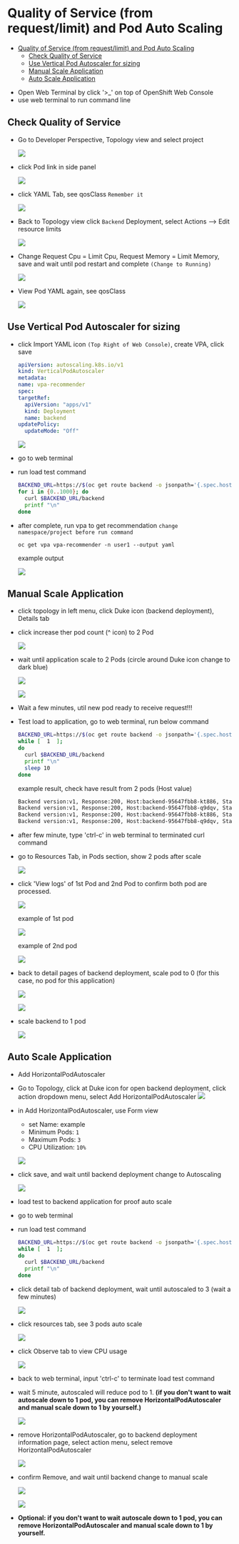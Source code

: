 # Quality of Service (from request/limit) and Pod Auto Scaling
<!-- TOC -->

- [Quality of Service (from request/limit) and Pod Auto Scaling](#quality-of-service-from-requestlimit-and-pod-auto-scaling)
  - [Check Quality of Service](#check-quality-of-service)
  - [Use Vertical Pod Autoscaler for sizing](#use-vertical-pod-autoscaler-for-sizing)
  - [Manual Scale Application](#manual-scale-application)
  - [Auto Scale Application](#auto-scale-application)

<!-- /TOC -->
<!-- /TOC -->
- Open Web Terminal by click '>_' on top of OpenShift Web Console
- use web terminal to run command line

## Check Quality of Service

- Go to Developer Perspective, Topology view and select project <username>

  ![](images/vpa_1.png)

- click Pod link in side panel
  
  ![](images/vpa_2.png)
  
- click YAML Tab, see qosClass `Remember it`
  
  ![](images/vpa_3.png)

- Back to Topology view click `Backend` Deployment, select Actions --> Edit resource limits

  ![](images/vpa_4.png)

- Change Request Cpu = Limit Cpu, Request Memory = Limit Memory, save and wait until pod restart and complete `(Change to Running)`
  
  ![](images/vpa_5.png)

- View Pod YAML again, see qosClass 
  
  ![](images/vpa_6.png)
  
## Use Vertical Pod Autoscaler for sizing 

- click Import YAML icon `(Top Right of Web Console)`, create VPA, click save

  ```yaml
  apiVersion: autoscaling.k8s.io/v1
  kind: VerticalPodAutoscaler
  metadata:
  name: vpa-recommender
  spec:
  targetRef:
    apiVersion: "apps/v1"
    kind: Deployment
    name: backend
  updatePolicy:
    updateMode: "Off"
  ```

  ![](images/vpa_7.png)

- go to web terminal
- run load test command

  ```bash
  BACKEND_URL=https://$(oc get route backend -o jsonpath='{.spec.host}')
  for i in {0..1000}; do
    curl $BACKEND_URL/backend
    printf "\n"
  done
  ```

- after complete, run vpa to get recommendation  `change namespace/project before run command`

  ```ssh
  oc get vpa vpa-recommender -n user1 --output yaml
  ```

  example output

  ![](images/vpa_8.png)

## Manual Scale Application
- click topology in left menu, click Duke icon (backend deployment), Details tab
- click increase ther pod count (^ icon) to 2 Pod

  ![](images/scale_1.png) 

- wait until application scale to 2 Pods (circle around Duke icon change to dark blue)

  ![](images/scale_2.png)

  ![](images/scale_3.png)

- Wait a few minutes, util new pod ready to receive request!!! 

- Test load to application, go to web terminal, run below command 
  ```bash
  BACKEND_URL=https://$(oc get route backend -o jsonpath='{.spec.host}')
  while [  1  ];
  do
    curl $BACKEND_URL/backend
    printf "\n"
    sleep 10
  done
  ```
  example result, check have result from 2 pods (Host value)
  ```bash
  Backend version:v1, Response:200, Host:backend-95647fbb8-kt886, Status:200, Message: Hello, World
  Backend version:v1, Response:200, Host:backend-95647fbb8-q9dqv, Status:200, Message: Hello, World
  Backend version:v1, Response:200, Host:backend-95647fbb8-kt886, Status:200, Message: Hello, World
  Backend version:v1, Response:200, Host:backend-95647fbb8-q9dqv, Status:200, Message: Hello, World
  ```

- after few minute, type 'ctrl-c' in web terminal to terminated curl command
- go to Resources Tab, in Pods section, show 2 pods after scale

  ![](images/scale_5.png)

- click 'View logs' of 1st Pod and 2nd Pod to confirm both pod are processed. 

  ![](images/scale_6.png)

  example of 1st pod

  ![](images/scale_7.png)  

  example of 2nd pod

  ![](images/scale_8.png)  

- back to detail pages of backend deployment, scale pod to 0 (for this case, no pod for this application)

  ![](images/scale_9.png)  

  ![](images/scale_10.png)  

- scale backend to 1 pod

  ![](images/scale_11.png) 
   
## Auto Scale Application
- Add HorizontalPodAutoscaler
- Go to Topology, click at Duke icon for open backend deployment, click action dropdown menu, select Add HorizontalPodAutoscaler
  ![](images/scale_12.png) 
- in Add HorizontalPodAutoscaler, use Form view
  - set Name: example
  - Minimum Pods: `1`
  - Maximum Pods: `3`
  - CPU Utilization: `10%`
  
  ![](images/scale_13.png) 

- click save, and wait until backend deployment change to Autoscaling

  ![](images/scale_14.png) 

- load test to backend application for proof auto scale
- go to web terminal
- run load test command

  ```bash
  BACKEND_URL=https://$(oc get route backend -o jsonpath='{.spec.host}')
  while [  1  ];
  do
    curl $BACKEND_URL/backend
    printf "\n"
  done
  ```

- click detail tab of backend deployment, wait until autoscaled to 3 (wait a few minutes)

  ![](images/scale_15.png)   

- click resources tab, see 3 pods auto scale

  ![](images/scale_16.png)

- click Observe tab to view CPU usage 

  ![](images/scale-99.png)

- back to web terminal, input 'ctrl-c' to terminate load test command
- wait 5 minute, autoscaled will reduce pod to 1. **(if you don't want to wait autoscale down to 1 pod, you can remove HorizontalPodAutoscaler and manual scale down to 1 by yourself.)**

  ![](images/scale_18.png)

- remove HorizontalPodAutoscaler, go to backend deployment information page, select action menu, select remove HorizontalPodAutoscaler

  ![](images/scale_19.png)      

- confirm Remove, and wait until backend change to manual scale

  ![](images/scale_20.png)  

  ![](images/scale_11.png) 

- **Optional: if you don't want to wait autoscale down to 1 pod, you can remove HorizontalPodAutoscaler and manual scale down to 1 by yourself.**
  



